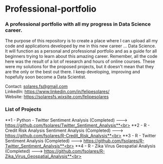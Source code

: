 # Professional-portfolio

### A professional portfolio with all my progress in Data Science career.

The purpose of this repository is to create a place where I can upload all my code and applications developed by me in this new career ... Data Science.
It will function as a personal and professional portfolio and as a guide for all beginners trying to learn about this amazing career.
Remember, all the code here was the result of a lot of research and hours of online courses. These were my solutions for the proposed projects, but it doesn't mean that they are the only or the best out there.
I keep developing, improving and hopefully soon become a Data Scientist.

Contact: solares.fs@gmail.com <br>
LinkedIn: https://www.linkedin.com/in/felipesolares/ <br>
Website: https://solaresfs.wixsite.com/felipesolares <br>

### List of Projects

**1 - Python - Twitter Sentiment Analysis (Completed) ---> https://github.com/fsolares/Twitter_Sentiment_Analysis**<br>
**2 - R - Credit Risk Analysis Sentiment Analysis (Completed) ---> https://github.com/fsolares/R-Credit_Risk_Analysis**<br>
**3 - R - Twitter Sentiment Analysis (Completed) ---> https://github.com/fsolares/R-Twitter_Sentiment_Analysis**<br>
**4 - R - Zika Virus Geospatial Analysis (Completed) ---> https://github.com/fsolares/R-Zika_Virus_Geospatial_Analysis**<br>

